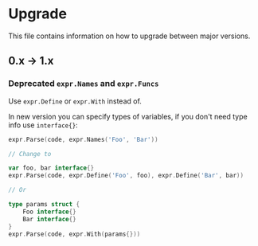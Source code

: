 # Upgrade

This file contains information on how to upgrade between major versions.

## 0.x → 1.x

### Deprecated `expr.Names` and `expr.Funcs`

Use `expr.Define` or `expr.With` instead of.

In new version you can specify types of variables, if you don't need type info use `interface{}`:

```go
expr.Parse(code, expr.Names('Foo', 'Bar'))

// Change to

var foo, bar interface{}
expr.Parse(code, expr.Define('Foo', foo), expr.Define('Bar', bar))

// Or

type params struct {
    Foo interface{}
    Bar interface{}
}
expr.Parse(code, expr.With(params{}))
```
  
